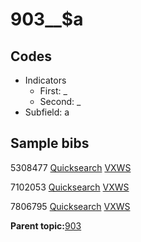 # 903\_\_$a

## Codes

-   Indicators
    -   First: \_
    -   Second: \_
-   Subfield: a

## Sample bibs

5308477 [Quicksearch](https://search.library.yale.edu/catalog/5308477) [VXWS](http://prodorbis.library.yale.edu:7014/vxws/GetHoldingsService?bibId=5308477)

7102053 [Quicksearch](https://search.library.yale.edu/catalog/7102053) [VXWS](http://prodorbis.library.yale.edu:7014/vxws/GetHoldingsService?bibId=7102053)

7806795 [Quicksearch](https://search.library.yale.edu/catalog/7806795) [VXWS](http://prodorbis.library.yale.edu:7014/vxws/GetHoldingsService?bibId=7806795)

**Parent topic:**[903](../../tags/903/903.md)

